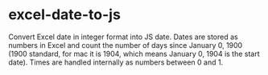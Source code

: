 # excel-date-to-js
Convert Excel date in integer format into JS date. Dates are stored as numbers in Excel and count the number of days since January 0, 1900 (1900 standard, for mac it is 1904, which means January 0, 1904 is the start date). Times are handled internally as numbers between 0 and 1.

